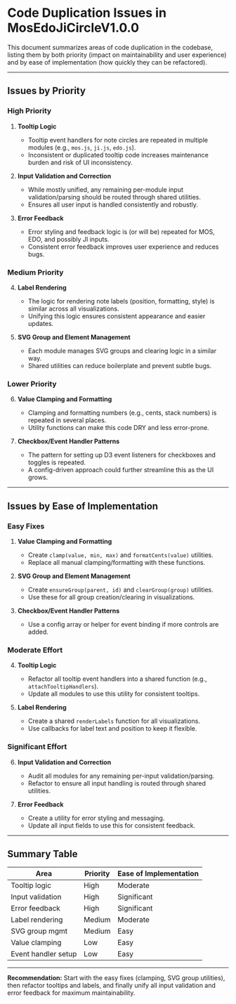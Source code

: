 # Code Duplication Issues in MosEdoJiCircleV1.0.0

This document summarizes areas of code duplication in the codebase, listing them by both priority (impact on maintainability and user experience) and by ease of implementation (how quickly they can be refactored).

---

## Issues by Priority

### High Priority
1. **Tooltip Logic**
   - Tooltip event handlers for note circles are repeated in multiple modules (e.g., `mos.js`, `ji.js`, `edo.js`).
   - Inconsistent or duplicated tooltip code increases maintenance burden and risk of UI inconsistency.

2. **Input Validation and Correction**
   - While mostly unified, any remaining per-module input validation/parsing should be routed through shared utilities.
   - Ensures all user input is handled consistently and robustly.

3. **Error Feedback**
   - Error styling and feedback logic is (or will be) repeated for MOS, EDO, and possibly JI inputs.
   - Consistent error feedback improves user experience and reduces bugs.

### Medium Priority
4. **Label Rendering**
   - The logic for rendering note labels (position, formatting, style) is similar across all visualizations.
   - Unifying this logic ensures consistent appearance and easier updates.

5. **SVG Group and Element Management**
   - Each module manages SVG groups and clearing logic in a similar way.
   - Shared utilities can reduce boilerplate and prevent subtle bugs.

### Lower Priority
6. **Value Clamping and Formatting**
   - Clamping and formatting numbers (e.g., cents, stack numbers) is repeated in several places.
   - Utility functions can make this code DRY and less error-prone.

7. **Checkbox/Event Handler Patterns**
   - The pattern for setting up D3 event listeners for checkboxes and toggles is repeated.
   - A config-driven approach could further streamline this as the UI grows.

---

## Issues by Ease of Implementation

### Easy Fixes
1. **Value Clamping and Formatting**
   - Create `clamp(value, min, max)` and `formatCents(value)` utilities.
   - Replace all manual clamping/formatting with these functions.

2. **SVG Group and Element Management**
   - Create `ensureGroup(parent, id)` and `clearGroup(group)` utilities.
   - Use these for all group creation/clearing in visualizations.

3. **Checkbox/Event Handler Patterns**
   - Use a config array or helper for event binding if more controls are added.

### Moderate Effort
4. **Tooltip Logic**
   - Refactor all tooltip event handlers into a shared function (e.g., `attachTooltipHandlers`).
   - Update all modules to use this utility for consistent tooltips.

5. **Label Rendering**
   - Create a shared `renderLabels` function for all visualizations.
   - Use callbacks for label text and position to keep it flexible.

### Significant Effort
6. **Input Validation and Correction**
   - Audit all modules for any remaining per-input validation/parsing.
   - Refactor to ensure all input handling is routed through shared utilities.

7. **Error Feedback**
   - Create a utility for error styling and messaging.
   - Update all input fields to use this for consistent feedback.

---

## Summary Table

| Area                | Priority        | Ease of Implementation |
|---------------------|----------------|-----------------------|
| Tooltip logic       | High           | Moderate              |
| Input validation    | High           | Significant           |
| Error feedback      | High           | Significant           |
| Label rendering     | Medium         | Moderate              |
| SVG group mgmt      | Medium         | Easy                  |
| Value clamping      | Low            | Easy                  |
| Event handler setup | Low            | Easy                  |

---

**Recommendation:**
Start with the easy fixes (clamping, SVG group utilities), then refactor tooltips and labels, and finally unify all input validation and error feedback for maximum maintainability.
